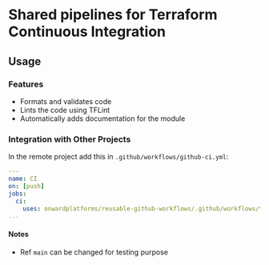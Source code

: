 # Shared pipelines for Terraform Continuous Integration

## Usage

### Features

* Formats and validates code
* Lints the code using TFLint
* Automatically adds documentation for the module

### Integration with Other Projects

In the remote project add this in `.github/workflows/github-ci.yml`:

```yaml
---
name: CI
on: [push]
jobs:
  ci:
    uses: onwardplatforms/reusable-github-workflows/.github/workflows/terraform-ci.yaml@main
...
```

#### Notes

* Ref `main` can be changed for testing purpose